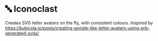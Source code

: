 # 🔤 Iconoclast

Creates SVG letter avatars on the fly, with consistent colours. Inspired by https://kukicola.io/posts/creating-google-like-letter-avatars-using-erb-generated-svgs/
